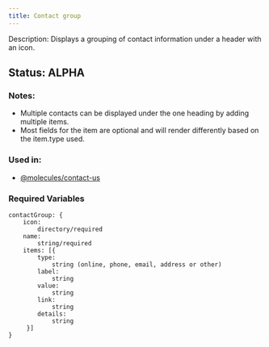 ```yaml
---
title: Contact group
---
```

Description: Displays a grouping of contact information under a header with an icon.

## Status: ALPHA

### Notes:
* Multiple contacts can be displayed under the one heading by adding multiple items.
* Most fields for the item are optional and will render differently based on the item.type used.

### Used in:
- [@molecules/contact-us](/?p=organisms-contact-us)

### Required Variables
~~~
contactGroup: {
    icon:
        directory/required
    name:
        string/required
    items: [{
        type:
            string (online, phone, email, address or other)
        label:
            string
        value:
            string
        link:
            string
        details:
            string
     }]
}
~~~
